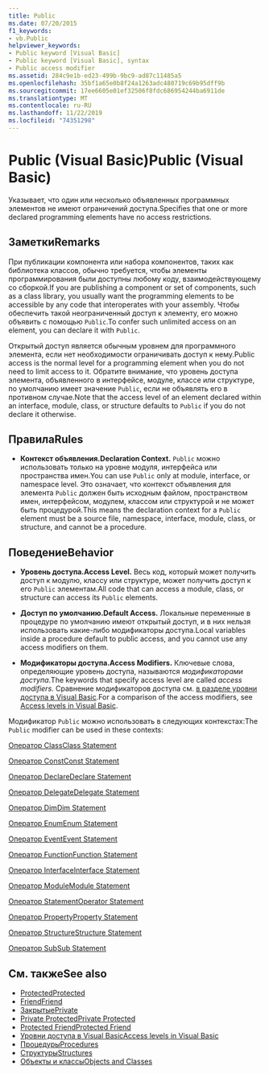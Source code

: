 ```yaml
---
title: Public
ms.date: 07/20/2015
f1_keywords:
- vb.Public
helpviewer_keywords:
- Public keyword [Visual Basic]
- Public keyword [Visual Basic], syntax
- Public access modifier
ms.assetid: 284c9e1b-ed23-499b-9bc9-ad87c11485a5
ms.openlocfilehash: 35bf1a65e0b8f24a1263adc480719c69b95dff9b
ms.sourcegitcommit: 17ee6605e01ef32506f8fdc686954244ba6911de
ms.translationtype: MT
ms.contentlocale: ru-RU
ms.lasthandoff: 11/22/2019
ms.locfileid: "74351298"
---
```

# <a name="public-visual-basic"></a><span data-ttu-id="cdca2-102">Public (Visual Basic)</span><span class="sxs-lookup"><span data-stu-id="cdca2-102">Public (Visual Basic)</span></span>
<span data-ttu-id="cdca2-103">Указывает, что один или несколько объявленных программных элементов не имеют ограничений доступа.</span><span class="sxs-lookup"><span data-stu-id="cdca2-103">Specifies that one or more declared programming elements have no access restrictions.</span></span>  
  
## <a name="remarks"></a><span data-ttu-id="cdca2-104">Заметки</span><span class="sxs-lookup"><span data-stu-id="cdca2-104">Remarks</span></span>  
 <span data-ttu-id="cdca2-105">При публикации компонента или набора компонентов, таких как библиотека классов, обычно требуется, чтобы элементы программирования были доступны любому коду, взаимодействующему со сборкой.</span><span class="sxs-lookup"><span data-stu-id="cdca2-105">If you are publishing a component or set of components, such as a class library, you usually want the programming elements to be accessible by any code that interoperates with your assembly.</span></span> <span data-ttu-id="cdca2-106">Чтобы обеспечить такой неограниченный доступ к элементу, его можно объявить с помощью `Public`.</span><span class="sxs-lookup"><span data-stu-id="cdca2-106">To confer such unlimited access on an element, you can declare it with `Public`.</span></span>  
  
 <span data-ttu-id="cdca2-107">Открытый доступ является обычным уровнем для программного элемента, если нет необходимости ограничивать доступ к нему.</span><span class="sxs-lookup"><span data-stu-id="cdca2-107">Public access is the normal level for a programming element when you do not need to limit access to it.</span></span> <span data-ttu-id="cdca2-108">Обратите внимание, что уровень доступа элемента, объявленного в интерфейсе, модуле, классе или структуре, по умолчанию имеет значение `Public`, если не объявлять его в противном случае.</span><span class="sxs-lookup"><span data-stu-id="cdca2-108">Note that the access level of an element declared within an interface, module, class, or structure defaults to `Public` if you do not declare it otherwise.</span></span>  
  
## <a name="rules"></a><span data-ttu-id="cdca2-109">Правила</span><span class="sxs-lookup"><span data-stu-id="cdca2-109">Rules</span></span>  
  
- <span data-ttu-id="cdca2-110">**Контекст объявления.**</span><span class="sxs-lookup"><span data-stu-id="cdca2-110">**Declaration Context.**</span></span> <span data-ttu-id="cdca2-111">`Public` можно использовать только на уровне модуля, интерфейса или пространства имен.</span><span class="sxs-lookup"><span data-stu-id="cdca2-111">You can use `Public` only at module, interface, or namespace level.</span></span> <span data-ttu-id="cdca2-112">Это означает, что контекст объявления для элемента `Public` должен быть исходным файлом, пространством имен, интерфейсом, модулем, классом или структурой и не может быть процедурой.</span><span class="sxs-lookup"><span data-stu-id="cdca2-112">This means the declaration context for a `Public` element must be a source file, namespace, interface, module, class, or structure, and cannot be a procedure.</span></span>  
  
## <a name="behavior"></a><span data-ttu-id="cdca2-113">Поведение</span><span class="sxs-lookup"><span data-stu-id="cdca2-113">Behavior</span></span>  
  
- <span data-ttu-id="cdca2-114">**Уровень доступа.**</span><span class="sxs-lookup"><span data-stu-id="cdca2-114">**Access Level.**</span></span> <span data-ttu-id="cdca2-115">Весь код, который может получить доступ к модулю, классу или структуре, может получить доступ к его `Public` элементам.</span><span class="sxs-lookup"><span data-stu-id="cdca2-115">All code that can access a module, class, or structure can access its `Public` elements.</span></span>  
  
- <span data-ttu-id="cdca2-116">**Доступ по умолчанию.**</span><span class="sxs-lookup"><span data-stu-id="cdca2-116">**Default Access.**</span></span> <span data-ttu-id="cdca2-117">Локальные переменные в процедуре по умолчанию имеют открытый доступ, и в них нельзя использовать какие-либо модификаторы доступа.</span><span class="sxs-lookup"><span data-stu-id="cdca2-117">Local variables inside a procedure default to public access, and you cannot use any access modifiers on them.</span></span>  
  
- <span data-ttu-id="cdca2-118">**Модификаторы доступа.**</span><span class="sxs-lookup"><span data-stu-id="cdca2-118">**Access Modifiers.**</span></span> <span data-ttu-id="cdca2-119">Ключевые слова, определяющие уровень доступа, называются *модификаторами доступа*.</span><span class="sxs-lookup"><span data-stu-id="cdca2-119">The keywords that specify access level are called *access modifiers*.</span></span> <span data-ttu-id="cdca2-120">Сравнение модификаторов доступа см. [в разделе уровни доступа в Visual Basic](../../../visual-basic/programming-guide/language-features/declared-elements/access-levels.md).</span><span class="sxs-lookup"><span data-stu-id="cdca2-120">For a comparison of the access modifiers, see [Access levels in Visual Basic](../../../visual-basic/programming-guide/language-features/declared-elements/access-levels.md).</span></span>  
  
 <span data-ttu-id="cdca2-121">Модификатор `Public` можно использовать в следующих контекстах:</span><span class="sxs-lookup"><span data-stu-id="cdca2-121">The `Public` modifier can be used in these contexts:</span></span>  
  
 [<span data-ttu-id="cdca2-122">Оператор Class</span><span class="sxs-lookup"><span data-stu-id="cdca2-122">Class Statement</span></span>](../../../visual-basic/language-reference/statements/class-statement.md)  
  
 [<span data-ttu-id="cdca2-123">Оператор Const</span><span class="sxs-lookup"><span data-stu-id="cdca2-123">Const Statement</span></span>](../../../visual-basic/language-reference/statements/const-statement.md)  
  
 [<span data-ttu-id="cdca2-124">Оператор Declare</span><span class="sxs-lookup"><span data-stu-id="cdca2-124">Declare Statement</span></span>](../../../visual-basic/language-reference/statements/declare-statement.md)  
  
 [<span data-ttu-id="cdca2-125">Оператор Delegate</span><span class="sxs-lookup"><span data-stu-id="cdca2-125">Delegate Statement</span></span>](../../../visual-basic/language-reference/statements/delegate-statement.md)  
  
 [<span data-ttu-id="cdca2-126">Оператор Dim</span><span class="sxs-lookup"><span data-stu-id="cdca2-126">Dim Statement</span></span>](../../../visual-basic/language-reference/statements/dim-statement.md)  
  
 [<span data-ttu-id="cdca2-127">Оператор Enum</span><span class="sxs-lookup"><span data-stu-id="cdca2-127">Enum Statement</span></span>](../../../visual-basic/language-reference/statements/enum-statement.md)  
  
 [<span data-ttu-id="cdca2-128">Оператор Event</span><span class="sxs-lookup"><span data-stu-id="cdca2-128">Event Statement</span></span>](../../../visual-basic/language-reference/statements/event-statement.md)  
  
 [<span data-ttu-id="cdca2-129">Оператор Function</span><span class="sxs-lookup"><span data-stu-id="cdca2-129">Function Statement</span></span>](../../../visual-basic/language-reference/statements/function-statement.md)  
  
 [<span data-ttu-id="cdca2-130">Оператор Interface</span><span class="sxs-lookup"><span data-stu-id="cdca2-130">Interface Statement</span></span>](../../../visual-basic/language-reference/statements/interface-statement.md)  
  
 [<span data-ttu-id="cdca2-131">Оператор Module</span><span class="sxs-lookup"><span data-stu-id="cdca2-131">Module Statement</span></span>](../../../visual-basic/language-reference/statements/module-statement.md)  
  
 [<span data-ttu-id="cdca2-132">Оператор Statement</span><span class="sxs-lookup"><span data-stu-id="cdca2-132">Operator Statement</span></span>](../../../visual-basic/language-reference/statements/operator-statement.md)  
  
 [<span data-ttu-id="cdca2-133">Оператор Property</span><span class="sxs-lookup"><span data-stu-id="cdca2-133">Property Statement</span></span>](../../../visual-basic/language-reference/statements/property-statement.md)  
  
 [<span data-ttu-id="cdca2-134">Оператор Structure</span><span class="sxs-lookup"><span data-stu-id="cdca2-134">Structure Statement</span></span>](../../../visual-basic/language-reference/statements/structure-statement.md)  
  
 [<span data-ttu-id="cdca2-135">Оператор Sub</span><span class="sxs-lookup"><span data-stu-id="cdca2-135">Sub Statement</span></span>](../../../visual-basic/language-reference/statements/sub-statement.md)  
  
## <a name="see-also"></a><span data-ttu-id="cdca2-136">См. также</span><span class="sxs-lookup"><span data-stu-id="cdca2-136">See also</span></span>

- [<span data-ttu-id="cdca2-137">Protected</span><span class="sxs-lookup"><span data-stu-id="cdca2-137">Protected</span></span>](../../../visual-basic/language-reference/modifiers/protected.md)
- [<span data-ttu-id="cdca2-138">Friend</span><span class="sxs-lookup"><span data-stu-id="cdca2-138">Friend</span></span>](../../../visual-basic/language-reference/modifiers/friend.md)
- [<span data-ttu-id="cdca2-139">Закрытые</span><span class="sxs-lookup"><span data-stu-id="cdca2-139">Private</span></span>](../../../visual-basic/language-reference/modifiers/private.md)
- [<span data-ttu-id="cdca2-140">Private Protected</span><span class="sxs-lookup"><span data-stu-id="cdca2-140">Private Protected</span></span>](private-protected.md)
- [<span data-ttu-id="cdca2-141">Protected Friend</span><span class="sxs-lookup"><span data-stu-id="cdca2-141">Protected Friend</span></span>](protected-friend.md)
- [<span data-ttu-id="cdca2-142">Уровни доступа в Visual Basic</span><span class="sxs-lookup"><span data-stu-id="cdca2-142">Access levels in Visual Basic</span></span>](../../../visual-basic/programming-guide/language-features/declared-elements/access-levels.md)
- [<span data-ttu-id="cdca2-143">Процедуры</span><span class="sxs-lookup"><span data-stu-id="cdca2-143">Procedures</span></span>](../../../visual-basic/programming-guide/language-features/procedures/index.md)
- [<span data-ttu-id="cdca2-144">Структуры</span><span class="sxs-lookup"><span data-stu-id="cdca2-144">Structures</span></span>](../../../visual-basic/programming-guide/language-features/data-types/structures.md)
- [<span data-ttu-id="cdca2-145">Объекты и классы</span><span class="sxs-lookup"><span data-stu-id="cdca2-145">Objects and Classes</span></span>](../../../visual-basic/programming-guide/language-features/objects-and-classes/index.md)
